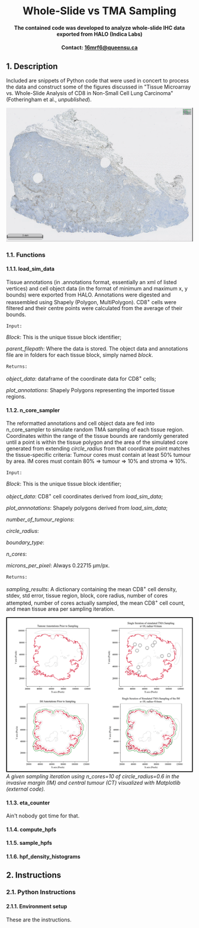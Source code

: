 # <div align="center"> Whole-Slide vs TMA Sampling </div>
#### <div align="center"> The contained code was developed to analyze whole-slide IHC data exported from HALO (Indica Labs) <div>
#### <div align="center">Contact: 16mrf6@queensu.ca</div>
  
  ## 1. Description
Included are snippets of Python code that were used in concert to process the data and construct some of the figures discussed in "Tissue Microarray vs. Whole-Slide Analysis of CD8 in Non-Small Cell Lung Carcinoma" (Fotheringham et al., *unpublished*).


![WhaleFig](documents/WhaleSlide.png)

  ### 1.1. Functions
  #### 1.1.1. load_sim_data
Tissue annotations (in .annotations format, essentially an xml of listed vertices) and cell object data (in the format of minimum and maximum x, y bounds) were exported from HALO. Annotations were digested and reassembled using Shapely (Polygon, MultiPolygon). CD8<sup>+</sup> cells were filtered and their centre points were calculated from the average of their bounds.
  
    Input:
  
 *Block*: This is the unique tissue block identifier;
  
 *parent_filepath*: Where the data is stored. The object data and annotations file are in folders for each tissue block, simply named *block*.
  
    Returns:
  
  *object_data*: dataframe of the coordinate data for CD8<sup>+</sup> cells;
  
  *plot_annotations*: Shapely Polygons representing the imported tissue regions.
  
  #### 1.1.2. n_core_sampler
 The reformatted annotations and cell object data are fed into n_core_sampler to simulate random TMA sampling of each tissue region. Coordinates within the range of the tissue bounds are randomly generated until a point is within the tissue polygon and the area of the simulated core generated from extending *circle_radius* from that coordinate point matches the tissue-specific criteria:
 Tumour cores must contain at least 50% tumour by area.
 IM cores must contain 80% => tumour => 10% and stroma => 10%.
  
    Input:
  
 *Block*: This is the unique tissue block identifier;
  
  *object_data*: CD8<sup>+</sup> cell coordinates derived from *load_sim_data*;
  
 *plot_annnotations*: Shapely polygons derived from *load_sim_data*;
  
 *number_of_tumour_regions*:
  
  *circle_radius*:
  
  *boundary_type*:
  
  *n_cores*:
  
  *microns_per_pixel*: Always 0.22715 µm/px.
 
    Returns:
 
  *sampling_results*: A dictionary containing the mean CD8<sup>+</sup> cell density, stdev, std error, tissue region, block, core radius, number of cores attempted, number of cores actually sampled, the mean CD8<sup>+</sup> cell count, and mean tissue area per sampling iteration.
  
  
  
![WhaleFig](documents/SimulatedSampling.png)
*A given sampling iteration using n_cores=10 of circle_radius=0.6 in the invasive margin (IM) and central tumour (CT) visualized with Matplotlib (external code).*
  
  
  #### 1.1.3. eta_counter
Ain't nobody got time for that.
  
  #### 1.1.4. compute_hpfs
  
  
  #### 1.1.5. sample_hpfs
  
  
  #### 1.1.6. hpf_density_histograms
  
  
## 2. Instructions
### 2.1. Python Instructions
#### 2.1.1. Environment setup
These are the instructions.
